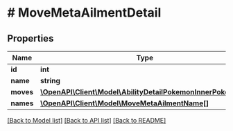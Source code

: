 # # MoveMetaAilmentDetail

## Properties

Name | Type | Description | Notes
------------ | ------------- | ------------- | -------------
**id** | **int** |  | [readonly]
**name** | **string** |  |
**moves** | [**\OpenAPI\Client\Model\AbilityDetailPokemonInnerPokemon[]**](AbilityDetailPokemonInnerPokemon.md) |  |
**names** | [**\OpenAPI\Client\Model\MoveMetaAilmentName[]**](MoveMetaAilmentName.md) |  |

[[Back to Model list]](../../README.md#models) [[Back to API list]](../../README.md#endpoints) [[Back to README]](../../README.md)
